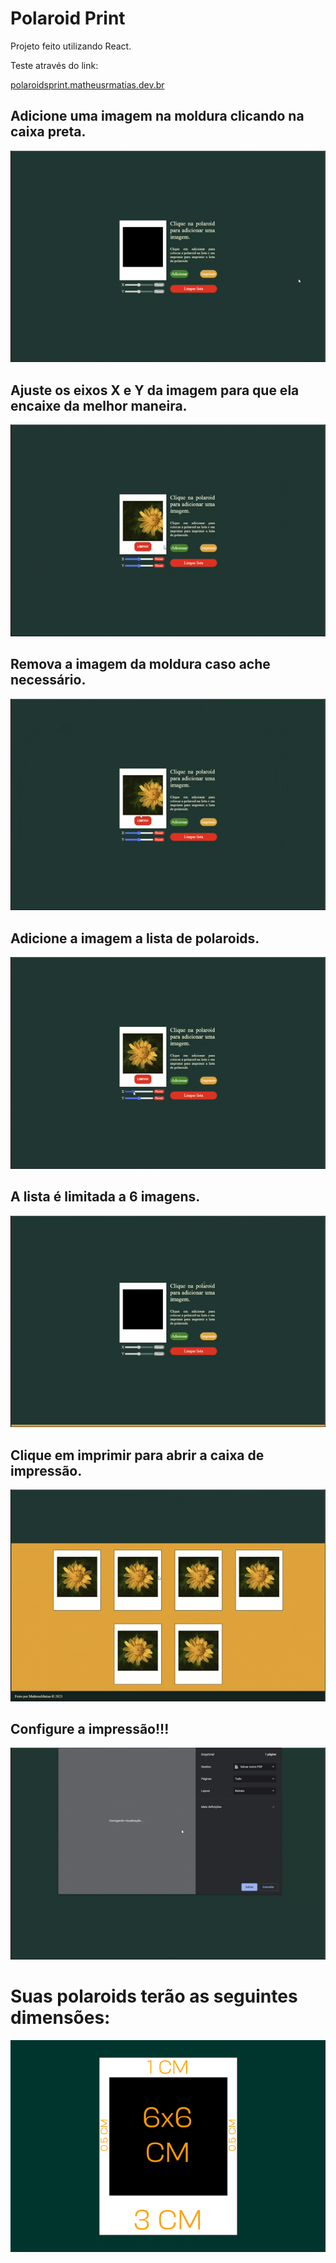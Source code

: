 # Polaroid Print
<p>Projeto feito utilizando React.</p>
<p>Teste através do link:</p>
<p><a href='https://polaroidsprint.matheusrmatias.dev.br/'>polaroidsprint.matheusrmatias.dev.br</a></p>


## Adicione uma imagem na moldura clicando na caixa preta.
<img src='.images/adicionar.gif'/>

## Ajuste os eixos X e Y da imagem para que ela encaixe da melhor maneira.
<img src='.images/configurar.gif'/>

## Remova a imagem da moldura caso ache necessário.
<img src='.images/limpar.gif'/>

## Adicione a imagem a lista de polaroids.
<img src='.images/adicionar-lista.gif'/>

## A lista é limitada a 6 imagens.
<img src='.images/lista-preenchida.gif'/>

## Clique em imprimir para abrir a caixa de impressão.
<img src='.images/iniciar-impressao.gif'/>

## Configure a impressão!!!
<img src='.images/impressao.gif'/>

# Suas polaroids terão as seguintes dimensões:
<img src='.images/dimensoes.png'/>
